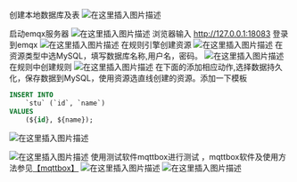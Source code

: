 创建本地数据库及表
![在这里插入图片描述](https://img-blog.csdnimg.cn/20210430122824408.png?x-oss-process=image/watermark,type_ZmFuZ3poZW5naGVpdGk,shadow_10,text_aHR0cHM6Ly9ibG9nLmNzZG4ubmV0L3FxXzM4OTY2ODY3,size_16,color_FFFFFF,t_70)

启动emqx服务器
![在这里插入图片描述](https://img-blog.csdnimg.cn/20210430122330148.png)
浏览器输入
http://127.0.0.1:18083
登录到emqx
![在这里插入图片描述](https://img-blog.csdnimg.cn/20210430122421272.png?x-oss-process=image/watermark,type_ZmFuZ3poZW5naGVpdGk,shadow_10,text_aHR0cHM6Ly9ibG9nLmNzZG4ubmV0L3FxXzM4OTY2ODY3,size_16,color_FFFFFF,t_70)
在规则引擎创建资源
![在这里插入图片描述](https://img-blog.csdnimg.cn/20210430122528804.png?x-oss-process=image/watermark,type_ZmFuZ3poZW5naGVpdGk,shadow_10,text_aHR0cHM6Ly9ibG9nLmNzZG4ubmV0L3FxXzM4OTY2ODY3,size_16,color_FFFFFF,t_70)
在资源类型中选MySQL，填写数据库名称,用户名，密码。
![在这里插入图片描述](https://img-blog.csdnimg.cn/2021043012311434.png?x-oss-process=image/watermark,type_ZmFuZ3poZW5naGVpdGk,shadow_10,text_aHR0cHM6Ly9ibG9nLmNzZG4ubmV0L3FxXzM4OTY2ODY3,size_16,color_FFFFFF,t_70)
在规则中创建规则
![在这里插入图片描述](https://img-blog.csdnimg.cn/20210430123635320.png?x-oss-process=image/watermark,type_ZmFuZ3poZW5naGVpdGk,shadow_10,text_aHR0cHM6Ly9ibG9nLmNzZG4ubmV0L3FxXzM4OTY2ODY3,size_16,color_FFFFFF,t_70)
在下面的添加相应动作,选择数据持久化，保存数据到MySQL，使用资源选直线创建的资源。添加一下模板

```sql
INSERT INTO 
	`stu` (`id`, `name`)
VALUES 
	(${id}, ${name});
```

![在这里插入图片描述](https://img-blog.csdnimg.cn/20210430124628128.png?x-oss-process=image/watermark,type_ZmFuZ3poZW5naGVpdGk,shadow_10,text_aHR0cHM6Ly9ibG9nLmNzZG4ubmV0L3FxXzM4OTY2ODY3,size_16,color_FFFFFF,t_70)

![在这里插入图片描述](https://img-blog.csdnimg.cn/20210430124920414.png?x-oss-process=image/watermark,type_ZmFuZ3poZW5naGVpdGk,shadow_10,text_aHR0cHM6Ly9ibG9nLmNzZG4ubmV0L3FxXzM4OTY2ODY3,size_16,color_FFFFFF,t_70)
使用测试软件mqttbox进行测试 ，mqttbox软件及使用方法参见[【mqttbox】](https://blog.csdn.net/qq_38966867/article/details/115978444)
![在这里插入图片描述](https://img-blog.csdnimg.cn/20210430125403343.png?x-oss-process=image/watermark,type_ZmFuZ3poZW5naGVpdGk,shadow_10,text_aHR0cHM6Ly9ibG9nLmNzZG4ubmV0L3FxXzM4OTY2ODY3,size_16,color_FFFFFF,t_70)
![在这里插入图片描述](https://img-blog.csdnimg.cn/20210430125747135.png?x-oss-process=image/watermark,type_ZmFuZ3poZW5naGVpdGk,shadow_10,text_aHR0cHM6Ly9ibG9nLmNzZG4ubmV0L3FxXzM4OTY2ODY3,size_16,color_FFFFFF,t_70)